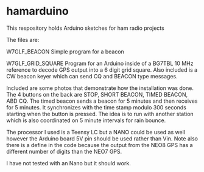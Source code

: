 # hamarduino
This respository holds Arduino sketches for ham radio projects

The files are:

W7GLF_BEACON
  Simple program for a beacon

W7GLF_GRID_SQUARE
  Program for an Arduino inside of a BG7TBL 10 MHz reference to
  decode GPS output into a 6 digit grid square.  Also included is a CW beacon keyer which can send CQ and BEACON type messages.
  
  Included are some photos that demonstrate how the installation was done.  The 4 buttons on the back are STOP, SHORT BEACON, TIMED BEACON, ABD CQ.
  The timed beacon sends a beacon for 5 minutes and then receives for 5 minutes.  It synchronizes with the time stamp modulo 300 seconds starting when the button is pressed.  The idea is to run with another station which is also coordinated on 5 minute intervals for rain bounce.
  
  The processor I used is a Teensy LC but a NANO could be used as well however the Arduino board 5V pin should be used rather than Vin.  Note also there is a define in the code because the output from the NEO8 GPS has a different number of digits than the NEO7 GPS.
  
  I have not tested with an Nano but it should work.
  